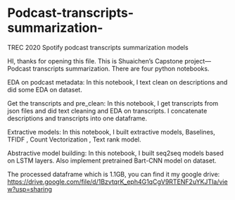 # Podcast-transcripts-summarization-
TREC 2020 Spotify podcast transcripts summarization models

HI, thanks for opening this file.
This is Shuaichen’s Capstone project—Podcast transcripts summarization.
There are four python notebooks.

EDA on podcast metadata:
In this notebook, I text clean on descriptions and did some EDA on dataset.

Get the transcripts and pre_clean:
In this notebook, I get transcripts from json files and did text cleaning and EDA on transcripts. I concatenate descriptions and transcripts into one dataframe.

Extractive models:
In this notebook, I built extractive models, Baselines, TFIDF , Count Vectorization , Text rank model.

Abstractive model building:
In this notebook, I built seq2seq models based on LSTM layers. Also implement pretrained Bart-CNN model on dataset.


The processed dataframe which is 1.1GB, you can find it my google drive:
https://drive.google.com/file/d/1BzvtqrK_eph4G1qCgV9RTENF2uYKJTIa/view?usp=sharing
